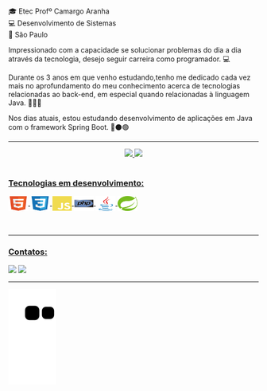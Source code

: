 
🎓 Etec Profº Camargo Aranha <br>
💻 Desenvolvimento de Sistemas <br>
🏴󠁢󠁲󠁳󠁰󠁿 São Paulo

Impressionado com a capacidade se solucionar problemas do dia a dia através da tecnologia, desejo seguir carreira como programador. 💻

Durante os 3 anos em que venho estudando,tenho me dedicado cada vez mais no aprofundamento do meu conhecimento acerca de tecnologias relacionadas ao back-end, em especial quando relacionadas à linguagem Java. 👨🏻‍💻

Nos dias atuais, estou estudando desenvolvimento de aplicações em Java com o framework Spring Boot. 📕⚫🟢

<hr>

<div align="center">
  <a href="https://github.com/rafaballerini">
  <img height="180em" src="https://github-readme-stats.vercel.app/api?username=Luccasbg&show_icons=true&theme=gotham&include_all_commits=true&count_private=true"/>
  <img height="180em" src="https://github-readme-stats.vercel.app/api/top-langs/?username=Luccasbg&layout=compact&langs_count=7&theme=gotham"/>
</div>
  
<div style="display: inline_block"><br>
  <h3>Tecnologias em desenvolvimento:</h3>

  <img align="center" alt="Luccas-HTML" height="30" width="40" src="https://raw.githubusercontent.com/devicons/devicon/master/icons/html5/html5-original.svg">
  <img align="center" alt="Luccas-CSS" height="30" width="40" src="https://raw.githubusercontent.com/devicons/devicon/master/icons/css3/css3-original.svg">
  <img align="center" alt="Luccas-Js" height="30" width="40" src="https://raw.githubusercontent.com/devicons/devicon/master/icons/javascript/javascript-plain.svg">
  <img align="center" alt="Luccas-PhP" height="30" width="40" src="https://github.com/devicons/devicon/blob/master/icons/php/php-original.svg">
  <img align="center" alt="Luccas-Java" height="30" width="40" src="https://github.com/devicons/devicon/blob/master/icons/java/java-original.svg">
  <img align="center" alt="Luccas-SpringBoot" height="30" width="40" src="https://github.com/devicons/devicon/blob/master/icons/spring/spring-original.svg">
</div>
  <br><br>
<hr>
  
<div> 
  
  <h3>Contatos:</h3>
  
  <a href = "mailto:contato.luccasguimaraes@gmail.com" target="_blank"><img src="https://img.shields.io/badge/-Gmail-%23333?style=for-the-badge&logo=gmail&logoColor=white" target="_blank"></a>
  <a href="https://www.linkedin.com/in/luccasguimaraes/" target="_blank"><img src="https://img.shields.io/badge/-LinkedIn-%230077B5?style=for-the-badge&logo=linkedin&logoColor=white" target="_blank"></a> 
  
<hr>
 
  ![Snake animation](https://github.com/rafaballerini/rafaballerini/blob/output/github-contribution-grid-snake.svg)
 
</div>

